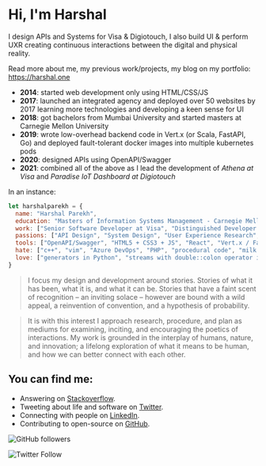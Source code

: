 # Hi, I'm Harshal 

I design APIs and Systems for Visa & Digiotouch, I also build UI & perform UXR creating continuous interactions between the digital and physical reality. 

Read more about me, my previous work/projects, my blog on my portfolio: https://harshal.one

- **2014**: started web development only using HTML/CSS/JS 
- **2017**: launched an integrated agency and deployed over 50 websites by 2017 learning more technologies and developing a keen sense for UI
- **2018**: got bachelors from Mumbai University and started masters at Carnegie Mellon University
- **2019**: wrote low-overhead backend code in Vert.x (or Scala, FastAPI, Go) and deployed fault-tolerant docker images into multiple kubernetes pods
- **2020**: designed APIs using OpenAPI/Swagger
- **2021**: combined all of the above as I lead the development of *Athena at Visa* and *Paradise IoT Dashboard at Digiotouch*

In an instance:

```javascript
let harshalparekh = {
  name: "Harshal Parekh",
  education: "Masters of Information Systems Management - Carnegie Mellon University",
  work: ["Senior Software Developer at Visa", "Distinguished Developer at Digiotouch"],
  passions: ["API Design", "System Design", "User Experience Research", "Backend Engineering", "Catching Pokemon"],
  tools: ["OpenAPI/Swagger", "HTML5 + CSS3 + JS", "React", "Vert.x / FastAPI / Express", "AWS/GCP/Azure", "Docker + Kubernetes"],
  hate: ["c++", "vim", "Azure DevOps", "PHP", "procedural code", "milk in coffee"],
  love: ["generators in Python", "streams with double::colon operator in Java", "typescript", "answering on stackoverflow", "coffee"]
}
```

> I focus my design and development around stories. Stories of what it has been, what it is, and what it can be. Stories that have a faint scent of recognition – an inviting solace – however are bound with a wild appeal, a reinvention of convention, and a hypothesis of probability.

> It is with this interest I approach research, procedure, and plan as mediums for examining, inciting, and encouraging the poetics of interactions. My work is grounded in the interplay of humans, nature, and innovation; a lifelong exploration of what it means to be human, and how we can better connect with each other.

## You can find me:

- Answering on [Stackoverflow](https://stackoverflow.com/users/8430155/harshal-parekh).
- Tweeting about life and software on [Twitter](https://twitter.com/harshalparekhh).
- Connecting with people on [LinkedIn](https://www.linkedin.com/in/harshalparekh/).
- Contributing to open-source on [GitHub](https://github.com/harshal96).

![GitHub followers](https://img.shields.io/github/followers/harshal96?style=social)

![Twitter Follow](https://img.shields.io/twitter/follow/harshalparekhh?style=social)

